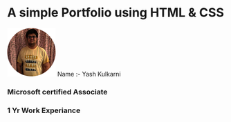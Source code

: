 <h1>A simple Portfolio using HTML & CSS</h1
  <body><img src="./yash.png"
             <h2> Name :- Yash Kulkarni </h2>
             <h3> Microsoft certified Associate </h3>
             <h3> 1 Yr Work Experiance </h3>
             </body>

